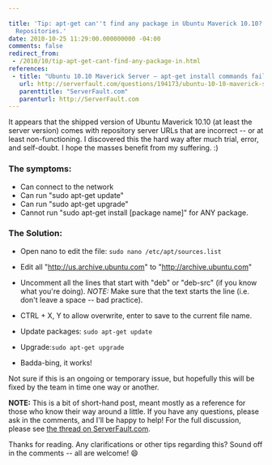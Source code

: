 ```yaml
---
 
title: 'Tip: apt-get can''t find any package in Ubuntu Maverick 10.10? Rename Your
  Repositories.'
date: 2010-10-25 11:29:00.000000000 -04:00
comments: false
redirect_from: 
 - /2010/10/tip-apt-get-cant-find-any-package-in.html
references: 
 - title: "Ubuntu 10.10 Maverick Server — apt-get install commands fail"
   url: http://serverfault.com/questions/194173/ubuntu-10-10-maverick-server-apt-get-install-commands-fail
   parenttitle: "ServerFault.com"
   parenturl: http://ServerFault.com
---
```

It appears that the shipped version of Ubuntu Maverick 10.10 (at least the server version) comes with repository server URLs that are incorrect -- or at least non-functioning. I discovered this the hard way after much trial, error, and self-doubt. I hope the masses benefit from my suffering. :)

### The symptoms:

* Can connect to the network
* Can run "sudo apt-get update"
* Can run "sudo apt-get upgrade"
* Cannot run "sudo apt-get install [package name]" for ANY package.

### The Solution:

* Open nano to edit the file: `sudo nano /etc/apt/sources.list`

* Edit all "http://us.archive.ubuntu.com" to "http://archive.ubuntu.com"
* Uncomment all the lines that start with "deb" or "deb-src" (if you know what you're doing). *NOTE:* Make sure that the text starts the line (i.e. don't leave a space -- bad practice).
* CTRL + X, Y to allow overwrite, enter to save to the current file name.

* Update packages: `sudo apt-get update`
* Upgrade:`sudo apt-get upgrade`
* Badda-bing, it works!

Not sure if this is an ongoing or temporary issue, but hopefully this will be fixed by the team in time one way or another.

**NOTE:** This is a bit of short-hand post, meant mostly as a reference for those who know their way around a little. If you have any questions, please ask in the comments, and I'll be happy to help! For the full discussion, please see [the thread on ServerFault.com][SF Thread].

Thanks for reading. Any clarifications or other tips regarding this? Sound off in the comments -- all are welcome! :smile:

[SF Thread]: http://serverfault.com/questions/194173/ubuntu-10-10-maverick-server-apt-get-install-commands-fail

